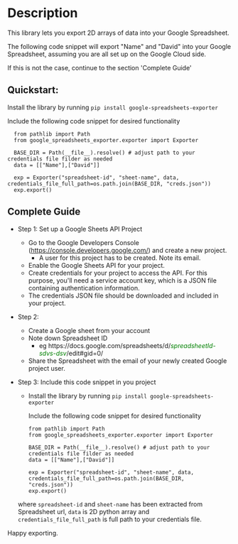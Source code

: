 # Description

This library lets you export 2D arrays of data into your Google Spreadsheet.

The following code snippet will export "Name" and "David" into your Google Spreadsheet,
assuming you are all set up on the Google Cloud side.

If this is not the case, continue to the section 'Complete Guide'

## Quickstart:

Install the library by running
`pip install google-spreadsheets-exporter`

Include the following code snippet for desired functionality

      from pathlib import Path
      from google_spreadsheets_exporter.exporter import Exporter
        
      BASE_DIR = Path(__file__).resolve() # adjust path to your credentials file filder as needed
      data = [["Name"],["David"]]
        
      exp = Exporter("spreadsheet-id", "sheet-name", data, credentials_file_full_path=os.path.join(BASE_DIR, "creds.json"))
      exp.export()

## Complete Guide

- Step 1: Set up a Google Sheets API Project

    - Go to the Google Developers Console (https://console.developers.google.com/) and create a new project.
      - A user for this project has to be created. Note its email.
    - Enable the Google Sheets API for your project.
    - Create credentials for your project to access the API. For this purpose, you'll need a service account key, which is a JSON file containing authentication information.
    - The credentials JSON file should be downloaded and included in your project.


- Step 2: 
    - Create a Google sheet from your account
    - Note down Spreadsheet ID
      - eg https[]()://docs.google.com/spreadsheets/d/<font color="green">*spreadsheetId-sdvs-dsv*</font>/edit#gid=0/
    - Share the Spreadsheet with the email of your newly created Google project user.
  

- Step 3: Include this code snippet in you project
    - Install the library by running
      `pip install google-spreadsheets-exporter`
        
      Include the following code snippet for desired functionality
        ````
      from pathlib import Path
      from google_spreadsheets_exporter.exporter import Exporter
        
      BASE_DIR = Path(__file__).resolve() # adjust path to your credentials file filder as needed
      data = [["Name"],["David"]]
        
      exp = Exporter("spreadsheet-id", "sheet-name", data, credentials_file_full_path=os.path.join(BASE_DIR, "creds.json"))
      exp.export()

    where `spreadsheet-id` and `sheet-name` has been extracted from Spreadsheet url, `data` is 2D python array and
    `credentials_file_full_path` is full path to your credentials file.

Happy exporting.